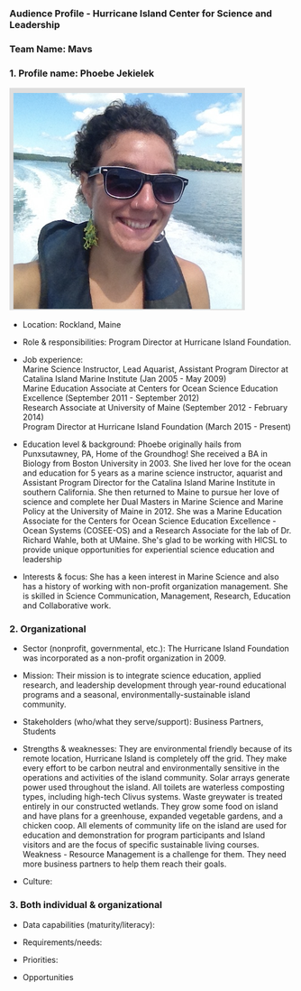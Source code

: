 ### Audience Profile - Hurricane Island Center for Science and Leadership 

### Team Name: Mavs

### 1. Profile name: Phoebe Jekielek

![](https://github.com/Wolverine7/Team-Mavs-ISQA8086-002/blob/master/Client.jpg)


     
* Location: Rockland, Maine

* Role & responsibilities: Program Director at Hurricane Island Foundation.

* Job experience: 
          <br> Marine Science Instructor, Lead Aquarist, Assistant Program Director at Catalina Island Marine Institute (Jan 2005 - May 2009)
          <br> Marine Education Associate at Centers for Ocean Science Education Excellence (September 2011 - September 2012)
          <br> Research Associate at University of Maine (September 2012 - February 2014)
          <br> Program Director at Hurricane Island Foundation (March 2015 - Present)

* Education level & background: Phoebe originally hails from Punxsutawney, PA, Home of the Groundhog! She received a BA in Biology from Boston University in 2003. She lived her love for the ocean and education for 5 years as a marine science instructor, aquarist and Assistant Program Director for the Catalina Island Marine Institute in southern California. She then returned to Maine to pursue her love of science and complete her Dual Masters in Marine Science and Marine Policy at the University of Maine in 2012. She was a Marine Education Associate for the Centers for Ocean Science Education Excellence - Ocean Systems (COSEE-OS) and a Research Associate for the lab of Dr. Richard Wahle, both at UMaine. She's glad to be working with HICSL to provide unique opportunities for experiential science education and leadership
          

* Interests & focus: She has a keen interest in Marine Science and also has a history of working with non-profit organization management. She is skilled in Science Communication, Management, Research, Education and Collaborative work. 

### 2. Organizational

* Sector (nonprofit, governmental, etc.): The Hurricane Island Foundation was incorporated as a non-profit organization in 2009.

* Mission: Their mission is to integrate science education, applied research, and leadership development through year-round educational programs and a seasonal, environmentally-sustainable island community.

* Stakeholders (who/what they serve/support): Business Partners, Students

* Strengths & weaknesses: They are environmental friendly because of its remote location, Hurricane Island is completely off the grid. They make every effort to be carbon neutral and environmentally sensitive in the operations and activities of the island community. Solar arrays generate power used throughout the island. All toilets are waterless composting types, including high-tech Clivus systems. Waste greywater is treated entirely in our constructed wetlands. They grow some food on island and have plans for a greenhouse, expanded vegetable gardens, and a chicken coop. All elements of community life on the island are used for education and demonstration for program participants and Island visitors and are the focus of specific sustainable living courses.
     <br> Weakness - Resource Management is a challenge for them. They need more business partners to help them reach their goals.

* Culture: 

### 3. Both individual & organizational

* Data capabilities (maturity/literacy):

* Requirements/needs:

* Priorities:

* Opportunities

